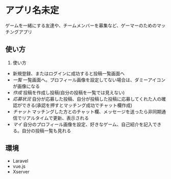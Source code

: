 # アプリ名未定

ゲームを一緒にする友達や、チームメンバーを募集など、ゲーマーのためのマッチングアプリ



## 使い方



1. 使い方

* 新規登録、またはログインに成功すると投稿一覧画面へ
* *一覧* 一覧画面へ。プロフィール画像を設定してない場合は、ダミーアイコンが画像になる
* *作成* 投稿を作成し投稿(自分の投稿を一覧では見えない)
* *応募状況*  自分が応募した投稿、自分が投稿した投稿に応募してくれた人の確認ができる(承認を押すとマッチング成功でチャット欄作成)
* *チャット* マッチングした方とのチャット欄、メッセージを送ったら非同期通信でリアルタイムで更新、表示される
* *マイ* 自分のプロフィール画像を設定、好きなゲーム、自己紹介を記入できる。自分の投稿一覧も見れる




## 環境

* Laravel
* vue.js
* Xserver



